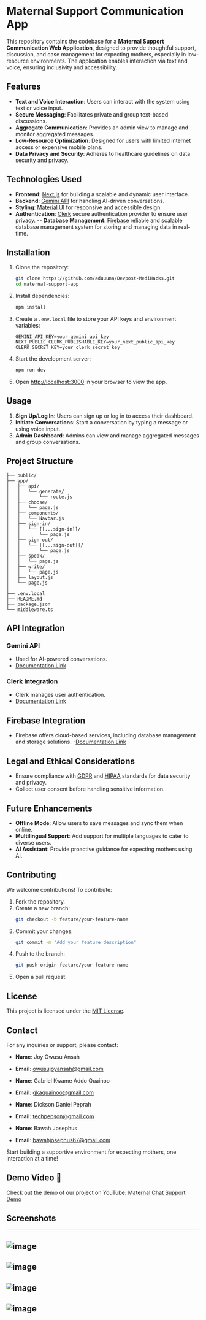 # Maternal Support Communication App

This repository contains the codebase for a **Maternal Support Communication Web Application**, designed to provide thoughtful support, discussion, and case management for expecting mothers, especially in low-resource environments. The application enables interaction via text and voice, ensuring inclusivity and accessibility.

## Features

- **Text and Voice Interaction**: Users can interact with the system using text or voice input.
- **Secure Messaging**: Facilitates private and group text-based discussions.
- **Aggregate Communication**: Provides an admin view to manage and monitor aggregated messages.
- **Low-Resource Optimization**: Designed for users with limited internet access or expensive mobile plans.
- **Data Privacy and Security**: Adheres to healthcare guidelines on data security and privacy.

## Technologies Used

- **Frontend**: [Next.js](https://nextjs.org/) for building a scalable and dynamic user interface.
- **Backend**: [Gemini API](https://gemini-docs-link.com) for handling AI-driven conversations.
- **Styling**: [Material UI](https://mui.com/) for responsive and accessible design.
- **Authentication**: [Clerk](https://clerk.com)  secure authentication provider to ensure user privacy.
-- **Database Management**: [Firebase](https://firebase.google.com) reliable and scalable database management system for storing and managing data in real-time.

## Installation

1. Clone the repository:
   ```bash
   git clone https://github.com/aduuuna/Devpost-MediHacks.git
   cd maternal-support-app
   ```

2. Install dependencies:
   ```bash
   npm install
   ```

3. Create a `.env.local` file to store your API keys and environment variables:
   ```env
   GEMINI_API_KEY=your_gemini_api_key
   NEXT_PUBLIC_CLERK_PUBLISHABLE_KEY=your_next_public_api_key
   CLERK_SECRET_KEY=your_clerk_secret_key
   ```

4. Start the development server:
   ```bash
   npm run dev
   ```

5. Open [http://localhost:3000](http://localhost:3000) in your browser to view the app.

## Usage

1. **Sign Up/Log In**: Users can sign up or log in to access their dashboard.
2. **Initiate Conversations**: Start a conversation by typing a message or using voice input.
3. **Admin Dashboard**: Admins can view and manage aggregated messages and group conversations.

## Project Structure

```
├── public/
├── app/
│   ├── api/
│   │   └── generate/
│   │       └── route.js
│   ├── choose/
│   │   └── page.js
│   ├── components/
│   │   └── Navbar.js
│   ├── sign-in/
│   │   └── [[...sign-in]]/
│   │       └── page.js
│   ├── sign-out/
│   │   └── [[...sign-out]]/
│   │       └── page.js
│   ├── speak/
│   │   └── page.js
│   ├── write/
│   │   └── page.js
│   ├── layout.js
│   └── page.js
│
├── .env.local
├── README.md
├── package.json
└── middleware.ts

```

## API Integration

### Gemini API
- Used for AI-powered conversations.
- [Documentation Link](https://gemini-docs-link.com)

### Clerk Integration
- Clerk manages user authentication.
- [Documentation Link](https://clerk.com/docs)

## Firebase Integration
- Firebase offers cloud-based services, including database management and storage solutions.
-[Documentation Link](https://firebase.google.com/docs)

## Legal and Ethical Considerations

- Ensure compliance with [GDPR](https://gdpr-info.eu/) and [HIPAA](https://www.hhs.gov/hipaa/index.html) standards for data security and privacy.
- Collect user consent before handling sensitive information.

## Future Enhancements

- **Offline Mode**: Allow users to save messages and sync them when online.
- **Multilingual Support**: Add support for multiple languages to cater to diverse users.
- **AI Assistant**: Provide proactive guidance for expecting mothers using AI.

## Contributing

We welcome contributions! To contribute:
1. Fork the repository.
2. Create a new branch:
   ```bash
   git checkout -b feature/your-feature-name
   ```
3. Commit your changes:
   ```bash
   git commit -m "Add your feature description"
   ```
4. Push to the branch:
   ```bash
   git push origin feature/your-feature-name
   ```
5. Open a pull request.

## License

This project is licensed under the [MIT License](LICENSE).

## Contact

For any inquiries or support, please contact:
- **Name**: Joy Owusu Ansah
- **Email**: owusujoyansah@gmail.com

- **Name**: Gabriel Kwame Addo Quainoo
- **Email**: gkaquainoo@gmail.com

- **Name**: Dickson Daniel Peprah
- **Email**: techpepson@gmail.com

- **Name**: Bawah Josephus
- **Email**: bawahjosephus67@gmail.com


Start building a supportive environment for expecting mothers, one interaction at a time!

## Demo Video 🎥 

Check out the demo of our project on YouTube: [Maternal Chat Support Demo](https://youtu.be/EC0zJzEUysw)


## Screenshots
---
![image](https://github.com/user-attachments/assets/cb7fda66-43e1-4dd4-9dcf-3806eee5b7e0)
---
![image](https://github.com/user-attachments/assets/0a0196da-98ca-49d0-aa41-6376a1d7cb8c)
---
![image](https://github.com/user-attachments/assets/ab7fae9c-9244-4d2e-bded-969f30787a36)
---
![image](https://github.com/user-attachments/assets/b12525de-cf03-426a-befe-f1a9afabf495)
---



